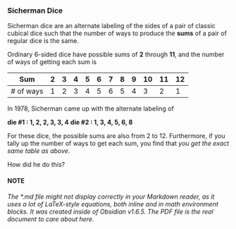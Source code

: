 ### Sicherman Dice

Sicherman dice are an alternate labeling of the sides of a pair of classic cubical dice such that the number of ways to produce the **sums** of a pair of regular dice is the same.

Ordinary 6-sided dice have possible sums of **2** through **11**, and the number of ways of getting each sum is

| Sum       |  2  | 3   | 4   | 5   | 6   | 7   | 8   | 9   | 10  | 11  | 12  |
| --------- | :-: | --- | --- | --- | --- | --- | --- | --- | --- | --- | --- |
| # of ways |  1  | 2   | 3   | 4   | 5   | 6   | 5   | 4   | 3   | 2   | 1   |

In 1978, Sicherman came up with the alternate labeling of

**die #1 : 1,  2,  2,  3,  3,  4**
**die #2 :  1,  3,  4,  5,  6,  8**

For these dice, the possible sums are also from 2 to 12.  Furthermore, if you tally up the number of ways to get each sum, you find that *you get the exact same table as above*.

How did he do this?

#### NOTE
_The \*.md file might not display correctly in your Markdown reader, as it uses a lot of LaTeX-style equations, both inline and in math environment blocks.  It was created inside of Obsidian v1.6.5. The PDF file is the real document to care about here._


